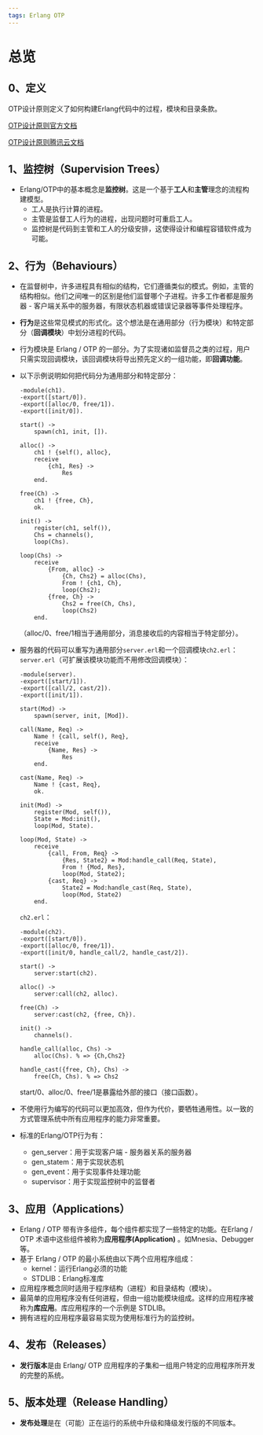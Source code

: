 ```yaml
---
tags: Erlang OTP
---
```


# 总览

## 0、定义

OTP设计原则定义了如何构建Erlang代码中的过程，模块和目录条款。

[OTP设计原则官方文档](http://erlang.org/doc/design_principles/des_princ.html)

[OTP设计原则腾讯云文档](https://cloud.tencent.com/developer/chapter/12362)



## 1、监控树（Supervision Trees）

- Erlang/OTP中的基本概念是**监控树**。这是一个基于**工人**和**主管**理念的流程构建模型。
  - 工人是执行计算的进程。
  - 主管是监督工人行为的进程，出现问题时可重启工人。
  - 监控树是代码到主管和工人的分级安排，这使得设计和编程容错软件成为可能。



## 2、行为（Behaviours）

- 在监督树中，许多进程具有相似的结构，它们遵循类似的模式。例如，主管的结构相似。他们之间唯一的区别是他们监督哪个子进程。许多工作者都是服务器 - 客户端关系中的服务器，有限状态机器或错误记录器等事件处理程序。

- **行为**是这些常见模式的形式化。这个想法是在通用部分（行为模块）和特定部分（**回调模块**）中划分进程的代码。

- 行为模块是 Erlang / OTP 的一部分。为了实现诸如监督员之类的过程，用户只需实现回调模块，该回调模块将导出预先定义的一组功能，即**回调功能**。

- 以下示例说明如何把代码分为通用部分和特定部分：

  ```
  -module(ch1).
  -export([start/0]).
  -export([alloc/0, free/1]).
  -export([init/0]).
  
  start() ->
      spawn(ch1, init, []).
  
  alloc() ->
      ch1 ! {self(), alloc},
      receive
          {ch1, Res} ->
              Res
      end.
  
  free(Ch) ->
      ch1 ! {free, Ch},
      ok.
  
  init() ->
      register(ch1, self()),
      Chs = channels(),
      loop(Chs).
  
  loop(Chs) ->
      receive
          {From, alloc} ->
              {Ch, Chs2} = alloc(Chs),
              From ! {ch1, Ch},
              loop(Chs2);
          {free, Ch} ->
              Chs2 = free(Ch, Chs),
              loop(Chs2)
      end.
  ```

  （alloc/0、free/1相当于通用部分，消息接收后的内容相当于特定部分）。

- 服务器的代码可以重写为通用部分`server.erl`和一个回调模块`ch2.erl`：
  `server.erl`（可扩展该模块功能而不用修改回调模块）：

  ```
  -module(server).
  -export([start/1]).
  -export([call/2, cast/2]).
  -export([init/1]).
  
  start(Mod) ->
      spawn(server, init, [Mod]).
  
  call(Name, Req) ->
      Name ! {call, self(), Req},
      receive
          {Name, Res} ->
              Res
      end.
  
  cast(Name, Req) ->
      Name ! {cast, Req},
      ok.
  
  init(Mod) ->
      register(Mod, self()),
      State = Mod:init(),
      loop(Mod, State).
  
  loop(Mod, State) ->
      receive
          {call, From, Req} ->
              {Res, State2} = Mod:handle_call(Req, State),
              From ! {Mod, Res},
              loop(Mod, State2);
          {cast, Req} ->
              State2 = Mod:handle_cast(Req, State),
              loop(Mod, State2)
      end.
  ```

  `ch2.erl`：

  ```
  -module(ch2).
  -export([start/0]).
  -export([alloc/0, free/1]).
  -export([init/0, handle_call/2, handle_cast/2]).
  
  start() ->
      server:start(ch2).
  
  alloc() ->
      server:call(ch2, alloc).
  
  free(Ch) ->
      server:cast(ch2, {free, Ch}).
  
  init() ->
      channels().
  
  handle_call(alloc, Chs) ->
      alloc(Chs). % => {Ch,Chs2}
  
  handle_cast({free, Ch}, Chs) ->
      free(Ch, Chs). % => Chs2
  ```

  start/0、alloc/0、free/1是暴露给外部的接口（接口函数）。

- 不使用行为编写的代码可以更加高效，但作为代价，要牺牲通用性。以一致的方式管理系统中所有应用程序的能力非常重要。

- 标准的Erlang/OTP行为有：

  - gen_server：用于实现客户端 - 服务器关系的服务器
  - gen_statem：用于实现状态机
  - gen_event：用于实现事件处理功能
  - supervisor：用于实现监控树中的监督者



## 3、应用（Applications）

- Erlang / OTP 带有许多组件，每个组件都实现了一些特定的功能。在Erlang / OTP 术语中这些组件被称为**应用程序(Application)** 。如Mnesia、Debugger等。
- 基于 Erlang / OTP 的最小系统由以下两个应用程序组成：
  - kernel：运行Erlang必须的功能
  - STDLIB：Erlang标准库
- 应用程序概念同时适用于程序结构（进程）和目录结构（模块）。
- 最简单的应用程序没有任何进程，但由一组功能模块组成。这样的应用程序被称为**库应用**。库应用程序的一个示例是 STDLIB。
- 拥有进程的应用程序最容易实现为使用标准行为的监控树。



## 4、发布（Releases）

- **发行版本**是由 Erlang/ OTP 应用程序的子集和一组用户特定的应用程序所开发的完整的系统。



## 5、版本处理（Release Handling）

- **发布处理**是在（可能）正在运行的系统中升级和降级发行版的不同版本。

